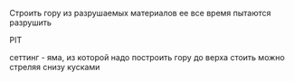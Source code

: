 Строить гору из разрушаемых материалов
ее вcе время пытаются разрушить


PIT

сеттинг - яма, из которой надо построить гору до верха
стоить можно стреляя снизу кусками 
